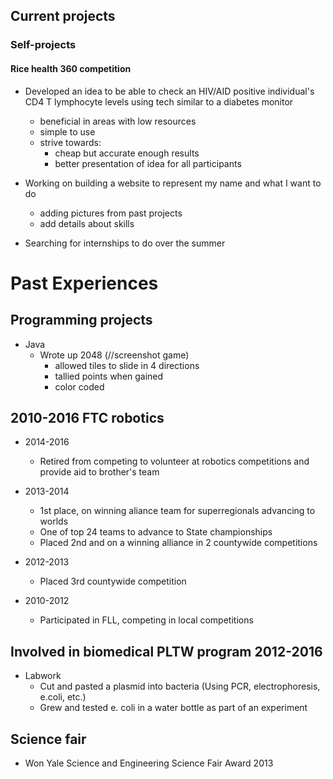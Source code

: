 ## Current projects

<!---### Joined quality of life to work on:- sensors required by a place (need to find out where/who). They need to include less sensors when they measure people's/objects movement as currently the use too many for the data actually needed. The project will focus mainly on programming. - stroller needed by a mother with 2 children with cerebral paralysis ages 5 and 7. She is requesting a lightweight stroller allowing here to take the children out on her own and allow them to sit side by side. The project will rely on mainly the mechanical aspects of a stroller ### Joined engineers without borders to work on: - project that is trying to build an aeroponics system. This project is nearly complete, just require fixes in software and bugs--->

### Self-projects

#### Rice health 360 competition

- Developed an idea to be able to check an HIV/AID positive individual's CD4 T lymphocyte levels using tech similar to a diabetes monitor
  - beneficial in areas with low resources
  - simple to use
  - strive towards: 
    - cheap but accurate enough results
    - better presentation of idea for all participants

- Working on building a website to represent my name and what I want to do
  - adding pictures from past projects
  - add details about skills

- Searching for internships to do over the summer

# Past Experiences

## Programming projects
* Java
  * Wrote up 2048 (//screenshot game)
    * allowed tiles to slide in 4 directions
    * tallied points when gained
    * color coded
   
## 2010-2016 FTC robotics
* 2014-2016
  * Retired from competing to volunteer at robotics competitions and provide aid to brother's team

* 2013-2014 
  * 1st place, on winning aliance team for superregionals advancing to worlds
  * One of top 24 teams to advance to State championships
  * Placed 2nd and on a winning alliance in 2 countywide competitions

* 2012-2013 
  * Placed 3rd countywide competition
  
* 2010-2012
  * Participated in FLL, competing in local competitions

## Involved in biomedical PLTW program 2012-2016
* Labwork
  * Cut and pasted a plasmid into bacteria (Using PCR, electrophoresis, e.coli, etc.)
  * Grew and tested e. coli in a water bottle as part of an experiment
  
## Science fair

* Won Yale Science and Engineering Science Fair Award 2013
